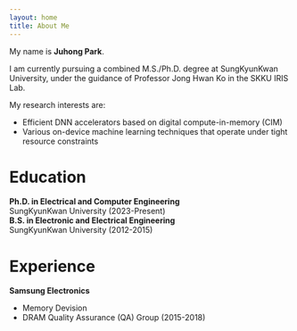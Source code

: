 ```yaml
---
layout: home
title: About Me
---
```

My name is **Juhong Park**. 

I am currently pursuing a combined M.S./Ph.D. degree at SungKyunKwan University, under the guidance of Professor Jong Hwan Ko in the SKKU IRIS Lab.

My research interests are:  
- Efficient DNN accelerators based on digital compute-in-memory (CIM)  
- Various on-device machine learning techniques that operate under tight resource constraints


# **Education**
**Ph.D. in Electrical and Computer Engineering**   
SungKyunKwan University (2023-Present)   
**B.S. in Electronic and Electrical Engineering**   
SungKyunKwan University (2012-2015)

# **Experience**
**Samsung Electronics**
- Memory Devision
- DRAM Quality Assurance (QA) Group (2015-2018)
